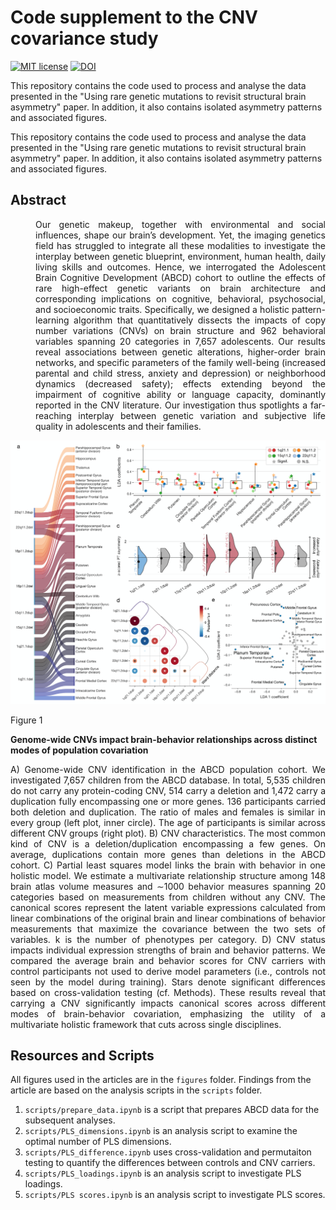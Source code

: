 # Code supplement to the CNV covariance study

[![MIT license](https://img.shields.io/badge/License-MIT-blue.svg)](https://lbesson.mit-license.org/)
[![DOI](https://img.shields.io/badge/DOI-10.1101%2F862615-informational
)]([https://doi.org/10.1101/2024.05.21.24307729](https://doi.org/10.1101/2024.05.21.24307729))

This repository contains the code used to process and analyse the data presented in the "Using rare genetic mutations to revisit structural brain asymmetry" paper. In addition, it also contains isolated asymmetry patterns and associated figures.

This repository contains the code used to process and analyse the data presented in the "Using rare genetic mutations to revisit structural brain asymmetry" paper. In addition, it also contains isolated asymmetry patterns and associated figures.

## Abstract
<div style="margin-left: 40px;" align="justify">
Our genetic makeup, together with environmental and social influences, shape our brain’s development. Yet, the imaging genetics field has struggled to integrate all these modalities to investigate the interplay between genetic blueprint, environment, human health, daily living skills and outcomes. Hence, we interrogated the Adolescent Brain Cognitive Development (ABCD) cohort to outline the effects of rare high-effect genetic variants on brain architecture and corresponding implications on cognitive, behavioral, psychosocial, and socioeconomic traits. Specifically, we designed a holistic pattern-learning algorithm that quantitatively dissects the impacts of copy number variations (CNVs) on brain structure and 962 behavioral variables spanning 20 categories in 7,657 adolescents. Our results reveal associations between genetic alterations, higher-order brain networks, and specific parameters of the family well-being (increased parental and child stress, anxiety and depression) or neighborhood dynamics (decreased safety); effects extending beyond the impairment of cognitive ability or language capacity, dominantly reported in the CNV literature. Our investigation thus spotlights a far-reaching interplay between genetic variation and subjective life quality in adolescents and their families.
</div>


<c>![Figure 1](https://github.com/jakubkopal/CNV-asymmetry/blob/main/figures/Fig1.png)</c>


Figure 1

**Genome-wide CNVs impact brain-behavior relationships across distinct modes of population covariation**

<div align="justify">
A) Genome-wide CNV identification in the ABCD population cohort. We investigated 7,657 children from the ABCD database. In total, 5,535 children do not carry any protein-coding CNV, 514 carry a deletion and 1,472 carry a duplication fully encompassing one or more genes. 136 participants carried both deletion and duplication. The ratio of males and females is similar in every group (left plot, inner circle). The age of participants is similar across different CNV groups (right plot). B) CNV characteristics. The most common kind of CNV is a deletion/duplication encompassing a few genes. On average, duplications contain more genes than deletions in the ABCD cohort. C) Partial least squares model links the brain with behavior in one holistic model. We estimate a multivariate relationship structure among 148 brain atlas volume measures and ∼1000 behavior measures spanning 20 categories based on measurements from children without any CNV. The canonical scores represent the latent variable expressions calculated from linear combinations of the original brain and linear combinations of behavior measurements that maximize the covariance between the two sets of variables. k is the number of phenotypes per category. D) CNV status impacts individual expression strengths of brain and behavior patterns. We compared the average brain and behavior scores for CNV carriers with control participants not used to derive model parameters (i.e., controls not seen by the model during training). Stars denote significant differences based on cross-validation testing (cf. Methods). These results reveal that carrying a CNV significantly impacts canonical scores across different modes of brain-behavior covariation, emphasizing the utility of a multivariate holistic framework that cuts across single disciplines.
</div>


## Resources and Scripts
All figures used in the articles are in the `figures` folder. Findings from the article are based on the analysis scripts in the `scripts` folder.

1.   `scripts/prepare_data.ipynb` is a script that prepares ABCD data for the subsequent analyses.
2.   `scripts/PLS_dimensions.ipynb` is an analysis script to examine the optimal number of PLS dimensions.
3.   `scripts/PLS_difference.ipynb` uses cross-validation and permutaiton testing to quantify the differences between controls and CNV carriers.
4.   `scripts/PLS_loadings.ipynb` is an analysis script to investigate PLS loadings.
5.   `scripts/PLS scores.ipynb` is an analysis script to investigate PLS scores.
